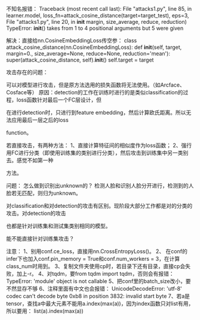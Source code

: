 不知名报错：
Traceback (most recent call last):
  File "attacks1.py", line 85, in <module>
    learner.model, loss_fn=attack_cosine_distance(target=target_test), eps=3,
  File "attacks1.py", line 20, in __init__
    margin, size_average, reduce, reduction)
TypeError: __init__() takes from 1 to 4 positional arguments but 5 were given

解决：直接给nn.CosineEmbeddingLoss传空参：
class attack_cosine_distance(nn.CosineEmbeddingLoss):
    def __init__(self, target, margin=0., size_average=None, reduce=None, reduction='mean'):
        super(attack_cosine_distance, self).__init__()
        self.target = target

攻击存在的问题：

可以对模型进行攻击，但是原方法选用的损失函数将无法使用。（如Arcface、Cosface等）
原因：detection的工作在训练时进行的是类似classification的过程，loss函数针对最后一个FC层设计，但

在进行detection时，只进行到feature embedding，然后计算欧氏距离。所以无法应用最后一层之后的loss 

function。

若直接攻击，有两种方法：
1、直接计算特征间的相似度作为loss函数；
2、强行用FC进行分类（即使用训练集的类别进行分类），然后攻击到训练集中另一类别去。感觉不如第一种

方法。

问题：
怎么做到识别出unknown的？
检测人脸和识别人脸分开进行，检测到的人脸若无匹配，则归为unknown。


对classification和对detection的攻击有区别。现阶段大部分工作都是对的分类的攻击。对detection的攻击

也都是针对训练集和测试集类别相同的模型。

能不能直接针对训练集攻击？

注意：
1、别用conf.ce_loss，直接用nn.CrossEntropyLoss()。
2、 在conf的infer下也加入conf.pin_memory = True和conf.num_workers = 3，在计算class_num时用到。
3、复制文件夹使用cp时，若目录下还有目录，直接cp会失败，加上-r。
4、对tqdm，要from tqdm import tqdm，否则会有报错：TypeError: 'module' object is not callable
5、把conf里的batch_size改小，要不然显存不够
6、注释里面有中文也会报错：
UnicodeDecodeError: 'utf-8' codec can't decode byte 0xb8 in position 3832: invalid start byte
7、若a是tensor，查找a中最大元素不能用a.index(max(a))，因为index函数只对list有用，所以要用：
list(a).index(max(a))
